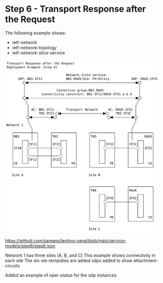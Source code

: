 # Step 6 - Transport Response after the Request

The following example shows:

- ietf-network
- ietf-network-topology
- ietf-network-slice-service

![step6 Figure](https://github.com/samans/testing-yang/blob/main/service-models/step6/step6-diagram1.svg)

https://github.com/samans/testing-yang/blob/main/service-models/step6/step6.json

Network 1 has three sites (A, B, and C)
This example shows connectivity in each site
The slo-sle-templates are added
sdps added to show attachment-circuits

Added an example of oper-status for the sdp instances.
